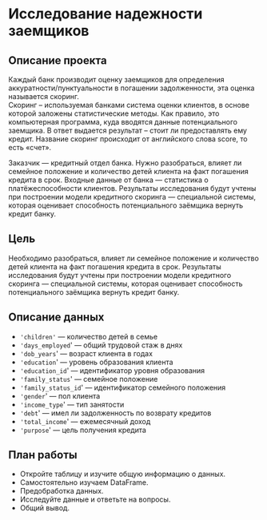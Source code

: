 # Исследование надежности заемщиков

## Описание проекта
Каждый банк производит оценку заемщиков для определения аккуратности/пунктуальности в погашении задолженности, эта оценка называется скоринг. <br>
Скоринг – используемая банками система оценки клиентов, в основе которой заложены статистические методы. Как правило, это компьютерная программа, куда вводятся данные потенциального заемщика. В ответ выдается результат – стоит ли предоставлять ему кредит. Название скоринг происходит от английского слова score, то есть «счет».

Заказчик — кредитный отдел банка. Нужно разобраться, влияет ли семейное положение и количество детей клиента на факт погашения кредита в срок. Входные данные от банка — статистика о платёжеспособности клиентов.
Результаты исследования будут учтены при построении модели кредитного скоринга — специальной системы, которая оценивает способность потенциального заёмщика вернуть кредит банку.

## Цель
Необходимо разобраться, влияет ли семейное положение и количество детей клиента на факт погашения кредита в срок.
Результаты исследования будут учтены при построении модели кредитного скоринга — специальной системы, которая оценивает способность потенциального заёмщика вернуть кредит банку.


## Описание данных
- `'children'` — количество детей в семье
- `'days_employed`' — общий трудовой стаж в днях
- `'dob_years`' — возраст клиента в годах
- `'education`' — уровень образования клиента
- `'education_id`' — идентификатор уровня образования
- `'family_status`' — семейное положение
- `'family_status_id`' — идентификатор семейного положения
- `'gender`' — пол клиента
- `'income_type`' — тип занятости
- `'debt`' — имел ли задолженность по возврату кредитов
- `'total_income`' — ежемесячный доход
- `'purpose`' — цель получения кредита

## План работы
* Откройте таблицу и изучите общую информацию о данных.
* Самостоятельно изучаем DataFrame.
* Предобработка данных.
* Исследуйте данные и ответьте на вопросы.
* Общий вывод.